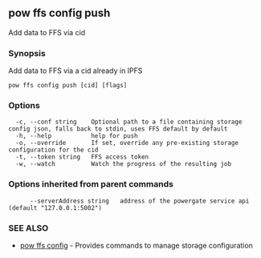 ## pow ffs config push

Add data to FFS via cid

### Synopsis

Add data to FFS via a cid already in IPFS

```
pow ffs config push [cid] [flags]
```

### Options

```
  -c, --conf string    Optional path to a file containing storage config json, falls back to stdin, uses FFS default by default
  -h, --help           help for push
  -o, --override       If set, override any pre-existing storage configuration for the cid
  -t, --token string   FFS access token
  -w, --watch          Watch the progress of the resulting job
```

### Options inherited from parent commands

```
      --serverAddress string   address of the powergate service api (default "127.0.0.1:5002")
```

### SEE ALSO

* [pow ffs config](pow_ffs_config.md)	 - Provides commands to manage storage configuration

